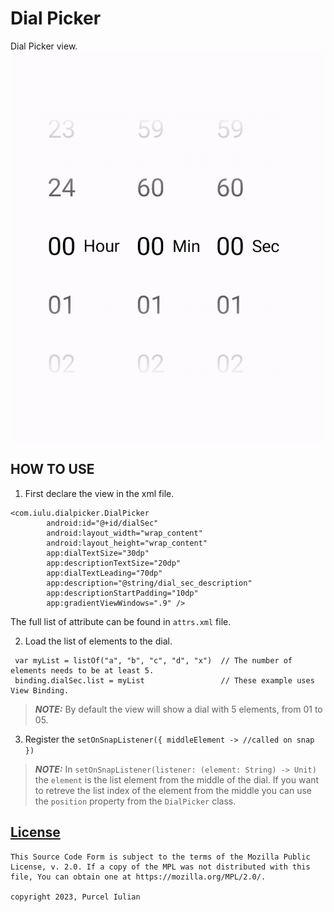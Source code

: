 # Dial Picker
Dial Picker view.
![alt text](dial_picker.png "Dial")

## HOW TO USE

1. First declare the view in the xml file.
```    
<com.iulu.dialpicker.DialPicker
        android:id="@+id/dialSec"
        android:layout_width="wrap_content"
        android:layout_height="wrap_content"
        app:dialTextSize="30dp"
        app:descriptionTextSize="20dp"
        app:dialTextLeading="70dp"
        app:description="@string/dial_sec_description"
        app:descriptionStartPadding="10dp"
        app:gradientViewWindows=".9" />
```
   The full list of attribute can be found in ```attrs.xml``` file.

2. Load the list of elements to the dial.
``` 
 var myList = listOf("a", "b", "c", "d", "x")  // The number of elements needs to be at least 5.
 binding.dialSec.list = myList                 // These example uses View Binding.
 ```
> **_NOTE:_**
> By default the view will show a dial with 5 elements, from 01 to 05.

3. Register the ``` setOnSnapListener({ middleElement -> //called on snap }) ```
> **_NOTE:_**
> In ``` setOnSnapListener(listener: (element: String) -> Unit) ``` the ```element``` is the list element from the middle of the dial.
> If you want to retreve the list index of the element from the middle you can use the ```position``` property from the ```DialPicker``` class.

## [License](LICENSE)
    This Source Code Form is subject to the terms of the Mozilla Public
    License, v. 2.0. If a copy of the MPL was not distributed with this
    file, You can obtain one at https://mozilla.org/MPL/2.0/.
 
    copyright 2023, Purcel Iulian
